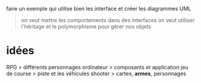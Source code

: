faire un exemple qui utilise bien les interface et créer les diagrammes UML

> on veut mettre les comportements dans des interfaces
> on veut utiliser l'héritage et le polymorphisme pour gérer nos objets


# idées
RPG > différents personnages
ordinateur > composants et application
jeu de course > piste et les véhicules
shooter > cartes, **armes**, personnages